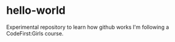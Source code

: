 # hello-world
Experimental repository to learn how github works
I'm following a CodeFirst:Girls course.
